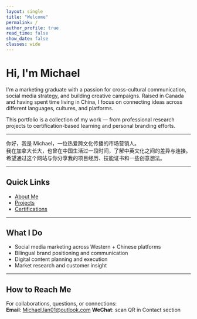 ```yaml
---
layout: single
title: "Welcome"
permalink: /
author_profile: true
read_time: false
show_date: false
classes: wide
---
```


# Hi, I'm Michael

I'm a marketing graduate with a passion for cross-cultural communication, social media strategy, and building creative campaigns. Raised in Canada and having spent time living in China, I focus on connecting ideas across different languages, cultures, and platforms.

This portfolio is a collection of my work — from professional research projects to certification-based learning and personal branding efforts.

---

你好，我是 Michael，一位热爱跨文化传播的市场营销人。  
我在加拿大长大，也曾在中国生活过一段时间，了解中英文化之间的差异与连接。  
希望通过这个网站与你分享我的项目经历、技能证书和一些创意想法。

---

## Quick Links

- [About Me](/about/)
- [Projects](/projects/)
- [Certifications](/certifications/)

---

## What I Do

- Social media marketing across Western + Chinese platforms  
- Bilingual brand positioning and communication  
- Digital content planning and execution  
- Market research and customer insight

---

## How to Reach Me

For collaborations, questions, or connections:  
**Email**: Michael.Ian01@outlook.com
**WeChat**: scan QR in Contact section  

